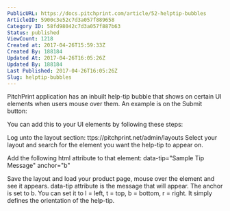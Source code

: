 ```yaml
---
PublicURL: https://docs.pitchprint.com/article/52-helptip-bubbles
ArticleID: 5900c3e52c7d3a057f889658
Category ID: 58fd98042c7d3a057f887b63
Status: published
ViewCount: 1218
Created at: 2017-04-26T15:59:33Z
Created By: 188184
Updated At: 2017-04-26T16:05:26Z
Updated By: 188184
Last Published: 2017-04-26T16:05:26Z
Slug: helptip-bubbles
---
```


PitchPrint application has an inbuilt help-tip bubble that shows on certain UI elements when users mouse over them. An example is on the Submit button:

You can add this to your UI elements by following these steps:

Log unto the layout section: ttps://pitchprint.net/admin/layouts
Select your layout and search for the element you want the help-tip to appear on.

Add the following html attribute to that element: 
data-tip="Sample Tip Message" anchor="b"

Save the layout and load your product page, mouse over the element and see it appears.
data-tip attribute is the message that will appear.
The anchor is set to b. You can set it to l = left, t = top, b = bottom, r = right. It simply defines the orientation of the help-tip.